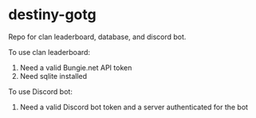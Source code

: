 # destiny-gotg
Repo for clan leaderboard, database, and discord bot.

To use clan leaderboard:
1. Need a valid Bungie.net API token
2. Need sqlite installed

To use Discord bot:
1. Need a valid Discord bot token and a server authenticated for the bot
